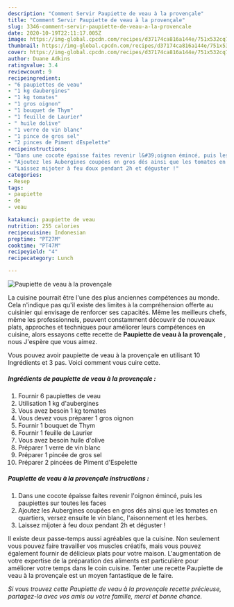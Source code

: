 ```yaml
---
description: "Comment Servir Paupiette de veau à la provençale"
title: "Comment Servir Paupiette de veau à la provençale"
slug: 3346-comment-servir-paupiette-de-veau-a-la-provencale
date: 2020-10-19T22:11:17.005Z
image: https://img-global.cpcdn.com/recipes/d37174ca816a144e/751x532cq70/paupiette-de-veau-a-la-provencale-photo-principale-de-la-recette.jpg
thumbnail: https://img-global.cpcdn.com/recipes/d37174ca816a144e/751x532cq70/paupiette-de-veau-a-la-provencale-photo-principale-de-la-recette.jpg
cover: https://img-global.cpcdn.com/recipes/d37174ca816a144e/751x532cq70/paupiette-de-veau-a-la-provencale-photo-principale-de-la-recette.jpg
author: Duane Adkins
ratingvalue: 3.4
reviewcount: 9
recipeingredient:
- "6 paupiettes de veau"
- "1 kg daubergines"
- "1 kg tomates"
- "1 gros oignon"
- "1 bouquet de Thym"
- "1 feuille de Laurier"
- " huile dolive"
- "1 verre de vin blanc"
- "1 pince de gros sel"
- "2 pinces de Piment dEspelette"
recipeinstructions:
- "Dans une cocote épaisse faites revenir l&#39;oignon émincé, puis les paupiettes sur toutes les faces"
- "Ajoutez les Aubergines coupées en gros dés ainsi que les tomates en quartiers, versez ensuite le vin blanc, l&#39;aisonnement et les herbes."
- "Laissez mijoter à feu doux pendant 2h et déguster !"
categories:
- Resep
tags:
- paupiette
- de
- veau

katakunci: paupiette de veau 
nutrition: 255 calories
recipecuisine: Indonesian
preptime: "PT27M"
cooktime: "PT47M"
recipeyield: "4"
recipecategory: Lunch

---
```



![Paupiette de veau à la provençale](https://img-global.cpcdn.com/recipes/d37174ca816a144e/751x532cq70/paupiette-de-veau-a-la-provencale-photo-principale-de-la-recette.jpg)

La cuisine pourrait être l'une des plus anciennes compétences au monde. Cela n'indique pas qu'il existe des limites à la compréhension offerte au cuisinier qui envisage de renforcer ses capacités. Même les meilleurs chefs, même les professionnels, peuvent constamment découvrir de nouveaux plats, approches et techniques pour améliorer leurs compétences en cuisine, alors essayons cette recette de <strong> Paupiette de veau à la provençale </strong>, nous J'espère que vous aimez.

<!--inarticleads1-->

Vous pouvez avoir paupiette de veau à la provençale en utilisant 10 Ingrédients et 3 pas. Voici comment vous cuire cette.

##### Ingrédients de paupiette de veau à la provençale :

1. Fournir 6 paupiettes de veau
1. Utilisation 1 kg d&#39;aubergines
1. Vous avez besoin 1 kg tomates
1. Vous devez vous préparer 1 gros oignon
1. Fournir 1 bouquet de Thym
1. Fournir 1 feuille de Laurier
1. Vous avez besoin  huile d&#39;olive
1. Préparer 1 verre de vin blanc
1. Préparer 1 pincée de gros sel
1. Préparer 2 pincées de Piment d&#39;Espelette




<!--inarticleads2-->

##### Paupiette de veau à la provençale instructions :

1. Dans une cocote épaisse faites revenir l&#39;oignon émincé, puis les paupiettes sur toutes les faces
1. Ajoutez les Aubergines coupées en gros dés ainsi que les tomates en quartiers, versez ensuite le vin blanc, l&#39;aisonnement et les herbes.
1. Laissez mijoter à feu doux pendant 2h et déguster !




<!--inarticleads1-->

<p>
Il existe deux passe-temps aussi agréables que la cuisine. Non seulement vous pouvez faire travailler vos muscles créatifs, mais vous pouvez également fournir de délicieux plats pour votre maison. L'augmentation de votre expertise de la préparation des aliments est particulière pour améliorer votre temps dans le coin cuisine. Tenter une recette Paupiette de veau à la provençale est un moyen fantastique de le faire.
</p>

<p>
<i>Si vous trouvez cette Paupiette de veau à la provençale recette précieuse, partagez-la avec vos amis ou votre famille, merci et bonne chance.</i>
</p>
